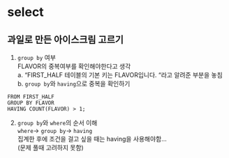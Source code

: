 # select


## 과일로 만든 아이스크림 고르기
1. `group by` 여부 <br>
  FLAVOR의 중복여부를 확인해야한다고 생각<br>
  a. “FIRST_HALF 테이블의 기본 키는 FLAVOR입니다. “라고 알려준 부분을 놓침<br>
  b. `group by`와 `having`으로 중복을 확인하기<br>
  ```SELECT FLAVOR, COUNT(FLAVOR)
  FROM FIRST_HALF
  GROUP BY FLAVOR
  HAVING COUNT(FLAVOR) > 1;
  ```
2. `group by`와 `where`의 순서 이해<br>
    `where`→ `group by`→ `having`<br>
    집계한 후에 조건을 걸고 싶을 때는 having을 사용해야함…<br>
    (문제 풀때 고려하지 못함)<br>
